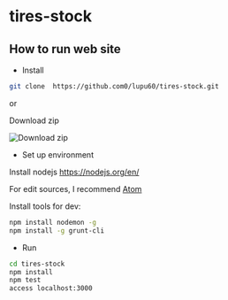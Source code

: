 # tires-stock

## How to run web site

* Install

```bash
git clone  https://github.com0/lupu60/tires-stock.git
```
or

Download zip

![Download zip](http://i.imgur.com/3jb5zsr.jpg)



* Set up environment

Install nodejs https://nodejs.org/en/

For edit sources, I recommend [Atom](https://atom.io/)

Install tools for dev:

```bash
npm install nodemon -g
npm install -g grunt-cli
```


* Run
```bash
cd tires-stock
npm install
npm test
access localhost:3000
```
